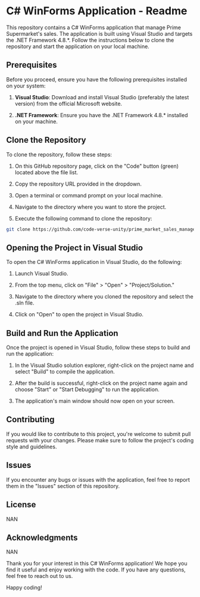 # C# WinForms Application - Readme

This repository contains a C# WinForms application that manage Prime Supermarket's sales. The application is built using Visual Studio and targets the .NET Framework 4.8.*. Follow the instructions below to clone the repository and start the application on your local machine.

## Prerequisites

Before you proceed, ensure you have the following prerequisites installed on your system:

1. **Visual Studio**: Download and install Visual Studio (preferably the latest version) from the official Microsoft website.

2. **.NET Framework**: Ensure you have the .NET Framework 4.8.* installed on your machine.

## Clone the Repository

To clone the repository, follow these steps:

1. On this GitHub repository page, click on the "Code" button (green) located above the file list.

2. Copy the repository URL provided in the dropdown.

3. Open a terminal or command prompt on your local machine.

4. Navigate to the directory where you want to store the project.

5. Execute the following command to clone the repository:

```bash
git clone https://github.com/code-verse-unity/prime_market_sales_management
```

## Opening the Project in Visual Studio

To open the C# WinForms application in Visual Studio, do the following:

1. Launch Visual Studio.

2. From the top menu, click on "File" > "Open" > "Project/Solution."

3. Navigate to the directory where you cloned the repository and select the .sln file.

4. Click on "Open" to open the project in Visual Studio.


## Build and Run the Application

Once the project is opened in Visual Studio, follow these steps to build and run the application:

1. In the Visual Studio solution explorer, right-click on the project name and select "Build" to compile the application.

2. After the build is successful, right-click on the project name again and choose "Start" or "Start Debugging" to run the application.

3. The application's main window should now open on your screen.

## Contributing

If you would like to contribute to this project, you're welcome to submit pull requests with your changes. Please make sure to follow the project's coding style and guidelines.

## Issues

If you encounter any bugs or issues with the application, feel free to report them in the "Issues" section of this repository.

## License

NAN

## Acknowledgments

NAN

Thank you for your interest in this C# WinForms application! We hope you find it useful and enjoy working with the code. If you have any questions, feel free to reach out to us.

Happy coding!
